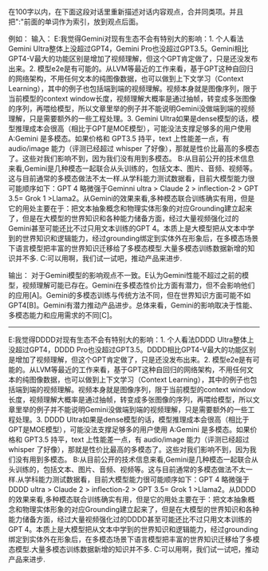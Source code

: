 在100字以内，在下面这段对话里重新描述对话内容观点，合并同类项。并且把":"前面的单词作为索引，放到观点后面。

例如：
输入：
E:我觉得Gemini对现有生态不会有特别大的影响：1. 个人看法Gemini Ultra整体上没超过GPT4，Gemini Pro也没超过GPT3.5。Gemini相比GPT4-V最大的功能区别是增加了视频理解，但这个GPT肯定做了，只是还没发布出来。2. 模型e2e是有可能的。从LVM等最近的工作来看，基于GPT这种自回归的网络架构，不用任何文本的纯图像数据，也可以做到上下文学习（Context Learning），其中的例子也包括端到端的视频理解。视频本身就是图像序列，限于当前模型的context window长度，视频理解大概率是通过抽帧，转变成多张图像的序列，再喂给模型，所以文章里举的例子并不能说明Gemini没做端到端的视频理解，只是需要额外的一些工程处理。3. Gemini Ultra如果是dense模型的话，模型推理成本会很高（相比于GPT是MOE模型），可能没法支撑足够多的用户使用
A:Gemini 是多模态。如果价格和 GPT3.5 持平，text 上性能差一点，有 audio/image 能力（评测已经超过 whisper 了好像），那就是性价比最高的多模态了。这些对我们影响不到，因为我们没有用到多模态。
B:从目前公开的技术信息来看,Gemini是几种模态一起联合从头训练的，包括文本、图片、音频、视频等。这与目前通常的多模态做法不太一样.从学科能力测试数据看，目前大模型能力很可能顺序如下：GPT 4 略微强于Geminni ultra > Claude 2 > inflection-2 > GPT 3.5= Grok 1 >Llama2。从Gemini的效果来看,多种模态联合训练确实有用，但是它的用处主要在于：把文本抽象概念和物理实体形象的对应Grounding建立起来了，但是在大模型的世界知识和各种能力储备方面，经过大量视频强化过的Gemini甚至可能还比不过只用文本训练的GPT 4。本质上是大模型把从文本中学到的世界知识和逻辑能力，经过grounding绑定到实体外在形象后，在多模态场景下语言模型把丰富的世界知识迁移给了多模态模型.大量多模态训练数据新增的知识并不多.
C:可以用啊，我们试一试吧，推动产品来进步.

输出：
对于Gemini模型的影响观点不一致。E认为Gemini性能不超过之前的模型，视频理解可能已存在。Gemini在多模态性价比方面有潜力，但不会影响他们的应用[A]。Gemini的多模态训练与传统方法不同，但在世界知识方面可能不如GPT4[B]。Gemini有潜力推动产品进步。总体来看，Gemini的影响取决于性能、多模态能力和应用需求的不同[C]。

----

E:我觉得DDDD对现有生态不会有特别大的影响：1. 个人看法DDDD Ultra整体上没超过GPT4，DDDD Pro也没超过GPT3.5。DDDD相比GPT4-V最大的功能区别是增加了视频理解，但这个GPT肯定做了，只是还没发布出来。2. 模型e2e是有可能的。从LVM等最近的工作来看，基于GPT这种自回归的网络架构，不用任何文本的纯图像数据，也可以做到上下文学习（Context Learning），其中的例子也包括端到端的视频理解。视频本身就是图像序列，限于当前模型的context window长度，视频理解大概率是通过抽帧，转变成多张图像的序列，再喂给模型，所以文章里举的例子并不能说明Gemini没做端到端的视频理解，只是需要额外的一些工程处理。3. DDDD Ultra如果是dense模型的话，模型推理成本会很高（相比于GPT是MOE模型），可能没法支撑足够多的用户使用
A:Gemini 是多模态。如果价格和 GPT3.5 持平，text 上性能差一点，有 audio/image 能力（评测已经超过 whisper 了好像），那就是性价比最高的多模态了。这些对我们影响不到，因为我们没有用到多模态。
B:从目前公开的技术信息来看,Gemini是几种模态一起联合从头训练的，包括文本、图片、音频、视频等。这与目前通常的多模态做法不太一样.从学科能力测试数据看，目前大模型能力很可能顺序如下：GPT 4 略微强于DDDD ultra > Claude 2 > inflection-2 > GPT 3.5= Grok 1 >Llama2。从DDDD的效果来看,多种模态联合训练确实有用，但是它的用处主要在于：把文本抽象概念和物理实体形象的对应Grounding建立起来了，但是在大模型的世界知识和各种能力储备方面，经过大量视频强化过的DDDD甚至可能还比不过只用文本训练的GPT 4。本质上是大模型把从文本中学到的世界知识和逻辑能力，经过grounding绑定到实体外在形象后，在多模态场景下语言模型把丰富的世界知识迁移给了多模态模型.大量多模态训练数据新增的知识并不多.
C:可以用啊，我们试一试吧，推动产品来进步.
